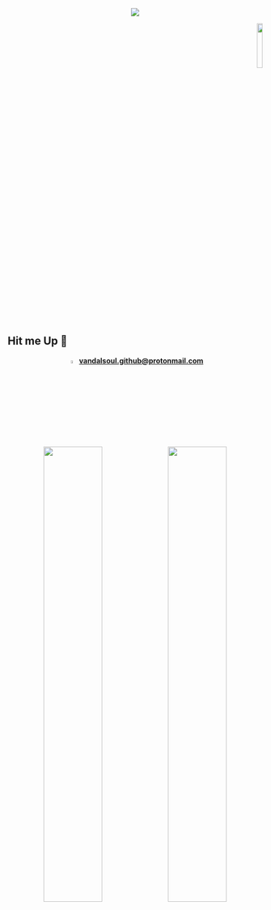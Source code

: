 
<p align="center">
  <img src="https://raw.githubusercontent.com/vandalsoul/vandalsoul/main/media/mee.gif" />
</p>

<p align="right">
  <img width="15%" src="https://komarev.com/ghpvc/?username=vandalsoul&color=green&style=flat-square&label=Visitor+Count" />
</p>

<h2>Hit me Up 💬</h2>
<p align="center">
  <img width="4%" src="https://raw.githubusercontent.com/vandalsoul/vandalsoul/main/media/mail.png" />
  <b><a href="mailto:vandalsoul.github@protonmail.com">vandalsoul.github@protonmail.com</a></b>
</p>

<p align="center">
  <img width="48%" src="https://github-readme-stats.vercel.app/api?username=vandalsoul&show_icons=true&theme=chartreuse-dark" />
  <img width="48%" src="https://github-readme-streak-stats.herokuapp.com/?user=vandalsoul&theme=chartreuse-dark" />
</p>

